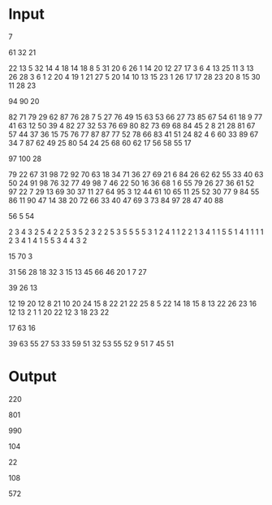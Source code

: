 # Input
7

61 32 21

22 13 5 32 14 4 18 14 18 8 5 31 20 6 26 1 14 20 12 27 17 3 6 4 13 25 11 3 13 26 28 3 6 1 2 20 4 19 1 21 27 5 20 14 10 13 15 23 1 26 17 17 28 23 20 8 15 30 11 28 23 

94 90 20

82 71 79 29 62 87 76 28 7 5 27 76 49 15 63 53 66 27 73 85 67 54 61 18 9 77 41 63 12 50 39 4 82 27 32 53 76 69 80 82 73 69 68 84 45 2 8 21 28 81 67 57 44 37 36 15 75 76 77 87 87 77 52 78 66 83 41 51 24 82 4 6 60 33 89 67 34 7 87 62 49 25 80 54 24 25 68 60 62 17 56 58 55 17 

97 100 28

79 22 67 31 98 72 92 70 63 18 34 71 36 27 69 21 6 84 26 62 62 55 33 40 63 50 24 91 98 76 32 77 49 98 7 46 22 50 16 36 68 1 6 55 79 26 27 36 61 52 97 22 7 29 13 69 30 37 11 27 64 95 3 12 44 61 10 65 11 25 52 30 77 9 84 55 86 11 90 47 14 38 20 72 66 33 40 47 69 3 73 84 97 28 47 40 88 

56 5 54

2 3 4 3 2 5 4 2 2 5 3 5 2 3 2 2 5 3 5 5 5 5 3 1 2 4 1 1 2 2 1 3 4 1 1 5 5 1 4 1 1 1 1 2 3 4 1 4 1 5 5 3 4 4 3 2 

15 70 3

31 56 28 18 32 3 15 13 45 66 46 20 1 7 27 

39 26 13

12 19 20 12 8 21 10 20 24 15 8 22 21 22 25 8 5 22 14 18 15 8 13 22 26 23 16 12 13 2 1 1 20 22 12 3 18 23 22 

17 63 16

39 63 55 27 53 33 59 51 32 53 55 52 9 51 7 45 51 

# Output
220

801

990

104

22

108

572
